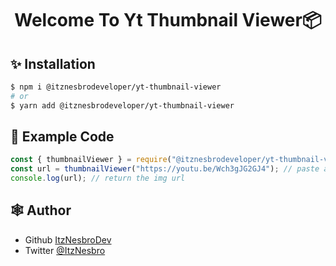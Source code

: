 <h1 align="center">Welcome To Yt Thumbnail Viewer📦</h1>

## ✨ Installation

```sh
$ npm i @itznesbrodeveloper/yt-thumbnail-viewer
# or
$ yarn add @itznesbrodeveloper/yt-thumbnail-viewer
```

## 💫 Example Code

```js
const { thumbnailViewer } = require("@itznesbrodeveloper/yt-thumbnail-viewer");
const url = thumbnailViewer("https://youtu.be/Wch3gJG2GJ4"); // paste a youtube url
console.log(url); // return the img url
```

## 🕸️ Author

- Github [ItzNesbroDev](https://github.com/ItzNesbroDev)
- Twitter [@ItzNesbro](https://twitter.com/ItzNesbro)
